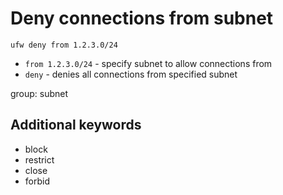 # Deny connections from subnet

```ufw
ufw deny from 1.2.3.0/24
```

- `from 1.2.3.0/24` - specify subnet to allow connections from
- `deny` - denies all connections from specified subnet

group: subnet


## Additional keywords
- block
- restrict
- close
- forbid

